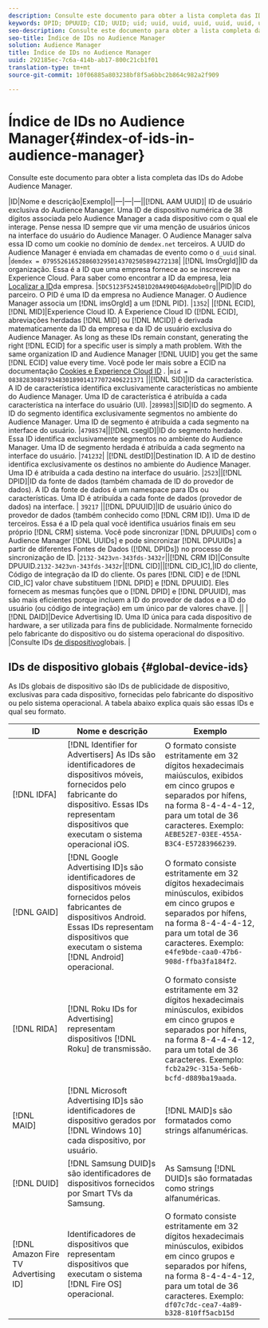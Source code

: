 ```yaml
---
description: Consulte este documento para obter a lista completa das IDs do Adobe Audience Manager.
keywords: DPID; DPUUID; CID; UUID; uid; uuid, uuid, uuid, uuid, uuid, uuid, uuid, uuid, uuid, uuid, uuid, uuid, uuid, uuid, uuid, uuid
seo-description: Consulte este documento para obter a lista completa das IDs do Adobe Audience Manager.
seo-title: Índice de IDs no Audience Manager
solution: Audience Manager
title: Índice de IDs no Audience Manager
uuid: 292185ec-7c6a-414b-ab17-800c21cb1f01
translation-type: tm+mt
source-git-commit: 10f06885a803238bf8f5a6bbc2b864c982a2f909

---
```



# Índice de IDs no Audience Manager{#index-of-ids-in-audience-manager}

Consulte este documento para obter a lista completa das IDs do Adobe Audience Manager.

|ID|Nome e descrição|Exemplo||—|—|—||[!DNL AAM UUID]| ID de usuário exclusiva do Audience Manager. Uma ID de dispositivo numérica de 38 dígitos associada pelo Audience Manager a cada dispositivo com o qual ele interage. Pense nessa ID sempre que vir uma menção de usuários únicos na interface do usuário do Audience Manager. O Audience Manager salva essa ID como um cookie no domínio de `demdex.net` terceiros. A UUID do Audience Manager é enviada em chamadas de evento como o `d_uuid` sinal. |`demdex = 07955261652886032950143702505894272138`|
|[!DNL ImsOrgId]|ID da organização. Essa é a ID que uma empresa fornece ao se inscrever na Experience Cloud. Para saber como encontrar a ID da empresa, leia [Localizar a ID](https://docs.adobe.com/content/help/en/core-services/interface/manage-users-and-products/organizations.html#concept_EA8AEE5B02CF46ACBDAD6A8508646255)da empresa. |`5DC5123F5245B1D20A490D46@AdobeOrg`||PID|ID do parceiro. O PID é uma ID da empresa no Audience Manager. O Audience Manager associa um [!DNL imsOrgId] a um [!DNL PID]. |`1352`|
|[!DNL ECID], [!DNL MID]|Experience Cloud ID. A Experience Cloud ID ([!DNL ECID], abreviações herdadas [!DNL MID] ou [!DNL MCID]) é derivada matematicamente da ID da empresa e da ID de usuário exclusiva do Audience Manager. As long as these IDs remain constant, generating the right [!DNL ECID] for a specific user is simply a math problem. With the same organization ID and Audience Manager [!DNL UUID] you get the same [!DNL ECID] value every time. Você pode ler mais sobre a ECID na documentação [Cookies e Experience Cloud ID](https://docs.adobe.com/content/help/en/id-service/using/intro/cookies.html) . |`mid = 08382830887934830189014177072406221371` ||[!DNL SID]|ID da característica. A ID de característica identifica exclusivamente características no ambiente do Audience Manager. Uma ID de característica é atribuída a cada característica na interface do usuário (UI). |`289983`||SID|ID do segmento. A ID do segmento identifica exclusivamente segmentos no ambiente do Audience Manager. Uma ID de segmento é atribuída a cada segmento na interface do usuário. |`4798574`||[!DNL csegID]|ID do segmento herdado. Essa ID identifica exclusivamente segmentos no ambiente do Audience Manager. Uma ID de segmento herdada é atribuída a cada segmento na interface do usuário. |`741232`|
|[!DNL destID]|Destination ID. A ID de destino identifica exclusivamente os destinos no ambiente do Audience Manager. Uma ID é atribuída a cada destino na interface do usuário. |`2523`||[!DNL DPID]|ID da fonte de dados (também chamada de ID do provedor de dados). A ID da fonte de dados é um namespace para IDs ou características. Uma ID é atribuída a cada fonte de dados (provedor de dados) na interface. | `39217` ||[!DNL DPUUID]|ID de usuário único do provedor de dados (também conhecido como [!DNL CRM ID]). Uma ID de terceiros. Essa é a ID pela qual você identifica usuários finais em seu próprio [!DNL CRM] sistema. Você pode sincronizar [!DNL DPUUIDs] com o Audience Manager [!DNL UUIDs] e pode sincronizar [!DNL DPUUIDs] a partir de diferentes Fontes de Dados ([!DNL DPIDs]) no processo de sincronização de ID. |`2132-3423vn-343fds-3432r`||[!DNL CRM ID]|Consulte DPUUID.`2132-3423vn-343fds-3432r`|[!DNL CID]||[!DNL CID_IC],|ID do cliente, Código de integração da ID do cliente. Os pares [!DNL CID] e de [!DNL CID_IC] valor chave substituem [!DNL DPID] e [!DNL DPUUID]. Eles fornecem as mesmas funções que o [!DNL DPID] e [!DNL DPUUID], mas são mais eficientes porque incluem a ID do provedor de dados e a ID do usuário (ou código de integração) em um único par de valores chave. ||
|[!DNL DAID]|Device Advertising ID. Uma ID única para cada dispositivo de hardware, a ser utilizada para fins de publicidade. Normalmente fornecido pelo fabricante do dispositivo ou do sistema operacional do dispositivo. |Consulte IDs [de dispositivo](#global-device-ids)globais. |

## IDs de dispositivo globais {#global-device-ids}

As IDs globais de dispositivo são IDs de publicidade de dispositivo, exclusivas para cada dispositivo, fornecidas pelo fabricante do dispositivo ou pelo sistema operacional. A tabela abaixo explica quais são essas IDs e qual seu formato.

| ID | Nome e descrição | Exemplo |
| ------------------------------------ | ------------------------------------------------------------------------------------------------------------------------------------------------------------------------------- | -------------------------------------------------------------------------------------------------------------------------------------------------------------------------------------------------------------------------- |
| [!DNL IDFA] | [!DNL Identifier for Advertisers] As IDs são identificadores de dispositivos móveis, fornecidos pelo fabricante do dispositivo. Essas IDs representam dispositivos que executam o sistema operacional iOS. | O formato consiste estritamente em 32 dígitos hexadecimais maiúsculos, exibidos em cinco grupos e separados por hífens, na forma 8-4-4-4-12, para um total de 36 caracteres. Exemplo: `AEBE52E7-03EE-455A-B3C4-E57283966239`. |
| [!DNL GAID] | [!DNL Google Advertising ID]s são identificadores de dispositivos móveis fornecidos pelos fabricantes de dispositivos Android. Essas IDs representam dispositivos que executam o sistema [!DNL Android] operacional. | O formato consiste estritamente em 32 dígitos hexadecimais minúsculos, exibidos em cinco grupos e separados por hífens, na forma 8-4-4-4-12, para um total de 36 caracteres. Exemplo: `e4fe9bde-caa0-47b6-908d-ffba3fa184f2`. |
| [!DNL RIDA] | [!DNL Roku IDs for Advertising] representam dispositivos [!DNL Roku] de transmissão. | O formato consiste estritamente em 32 dígitos hexadecimais minúsculos, exibidos em cinco grupos e separados por hífens, na forma 8-4-4-4-12, para um total de 36 caracteres. Exemplo: `fcb2a29c-315a-5e6b-bcfd-d889ba19aada`. |
| [!DNL MAID] | [!DNL Microsoft Advertising ID]s são identificadores de dispositivo gerados por [!DNL Windows 10] cada dispositivo, por usuário. | [!DNL MAID]s são formatados como strings alfanuméricas. |
| [!DNL DUID] | [!DNL Samsung DUID]s são identificadores de dispositivos fornecidos por Smart TVs da Samsung. | As Samsung [!DNL DUID]s são formatadas como strings alfanuméricas. |
| [!DNL Amazon Fire TV Advertising ID] | Identificadores de dispositivos que representam dispositivos que executam o sistema [!DNL Fire OS] operacional. | O formato consiste estritamente em 32 dígitos hexadecimais minúsculos, exibidos em cinco grupos e separados por hífens, na forma 8-4-4-4-12, para um total de 36 caracteres. Exemplo: `df07c7dc-cea7-4a89-b328-810ff5acb15d` |
